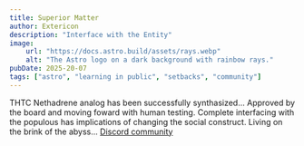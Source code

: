 ```yaml
---
title: Superior Matter
author: Extericon
description: "Interface with the Entity"
image:
    url: "https://docs.astro.build/assets/rays.webp"
    alt: "The Astro logo on a dark background with rainbow rays."
pubDate: 2025-20-07
tags: ["astro", "learning in public", "setbacks", "community"]
---
```

THTC Nethadrene analog has been successfully synthasized...
Approved by the board and moving foward with human testing.
Complete interfacing with the populous has implications of changing the social construct.
Living on the brink of the abyss...
 [Discord community](https://astro.build/chat) 